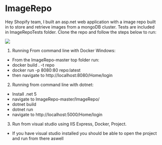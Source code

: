 # ImageRepo


Hey Shopify team, I built an asp.net web application with a image repo built in to store and retrieve images from a mongoDB cluster. Tests are included in ImageRepoTests folder.
Clone the repo and follow the steps below to run:


![](showcase.gif)





1) Running From command line with Docker Windows:

* From the ImageRepo-master top folder run:
* docker build . -t repo
* docker run -p 8080:80 repo:latest
* then navigate to http://localhost:8080/Home/login

2) Running from command line with dotnet:

* Install .net 5
* navigate to ImageRepo-master/ImageRepo/
* dotnet build
* dotnet run
* navigate to http://localhost:5000/Home/login

3) Run from visual studio using IIS Express, Docker, Project.

* If you have visual studio installed you should be able to open the project and run from there aswell
